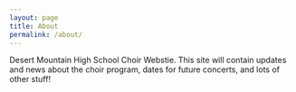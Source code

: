 ```yaml
---
layout: page
title: About
permalink: /about/
---
```


Desert Mountain High School Choir Webstie. This site will contain
updates and news about the choir program, dates for future concerts,
and lots of other stuff! 

